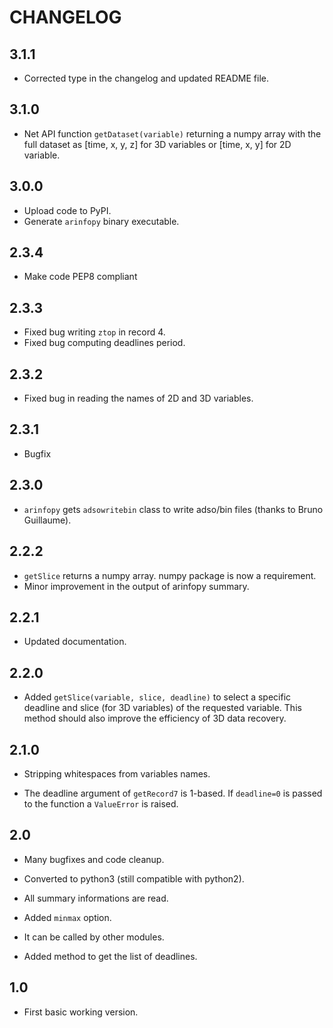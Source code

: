 # CHANGELOG


## 3.1.1

- Corrected type in the changelog and updated README file.

## 3.1.0

- Net API function `getDataset(variable)` returning a numpy array with the full
 dataset as [time, x, y, z] for 3D variables or [time, x, y] for 2D variable.

## 3.0.0

- Upload code to PyPI.
- Generate `arinfopy` binary executable.

## 2.3.4

- Make code PEP8 compliant

## 2.3.3

- Fixed bug writing `ztop` in record 4.
- Fixed bug computing deadlines period.

## 2.3.2

- Fixed bug in reading the names of 2D and 3D variables.

## 2.3.1

- Bugfix

## 2.3.0

- `arinfopy` gets `adsowritebin` class to write adso/bin files (thanks to Bruno Guillaume).

## 2.2.2

- `getSlice` returns a numpy array. numpy package is now a requirement.
- Minor improvement in the output of arinfopy summary.

## 2.2.1

- Updated documentation.

## 2.2.0

- Added `getSlice(variable, slice, deadline)` to select a specific deadline and slice (for 3D variables) of the requested variable. This method should also improve the efficiency of 3D data recovery.

## 2.1.0

- Stripping whitespaces from variables names.

- The deadline argument of `getRecord7` is 1-based. If `deadline=0` is passed to the function a `ValueError` is raised.

## 2.0

- Many bugfixes and code cleanup.

- Converted to python3 (still compatible with python2).

- All summary informations are read.

- Added `minmax` option.

- It can be called by other modules.

- Added method to get the list of deadlines.

## 1.0

- First basic working version.

